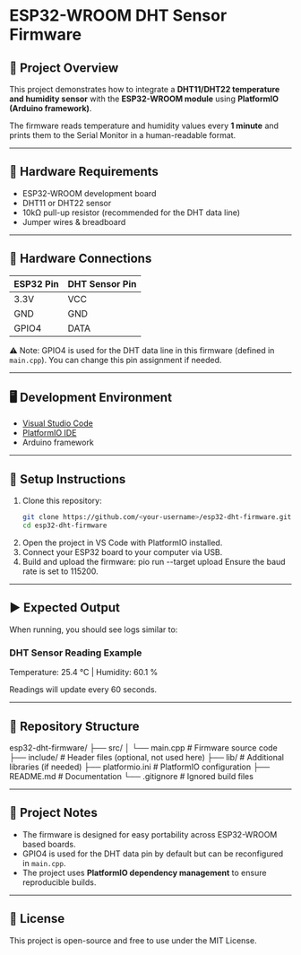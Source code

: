 # ESP32-WROOM DHT Sensor Firmware

## 📌 Project Overview
This project demonstrates how to integrate a **DHT11/DHT22 temperature and humidity sensor** with the **ESP32-WROOM module** using **PlatformIO (Arduino framework)**.  

The firmware reads temperature and humidity values every **1 minute** and prints them to the Serial Monitor in a human-readable format.

---

## 🔧 Hardware Requirements
- ESP32-WROOM development board  
- DHT11 or DHT22 sensor  
- 10kΩ pull-up resistor (recommended for the DHT data line)  
- Jumper wires & breadboard  

---

## 🔌 Hardware Connections
| ESP32 Pin | DHT Sensor Pin |
|-----------|----------------|
| 3.3V      | VCC            |
| GND       | GND            |
| GPIO4     | DATA           |

⚠️ Note: GPIO4 is used for the DHT data line in this firmware (defined in `main.cpp`). You can change this pin assignment if needed.

---

## 🖥️ Development Environment
- [Visual Studio Code](https://code.visualstudio.com/)  
- [PlatformIO IDE](https://platformio.org/install/ide?install=vscode)  
- Arduino framework  

---

## 🚀 Setup Instructions
1. Clone this repository:
   ```bash
   git clone https://github.com/<your-username>/esp32-dht-firmware.git
   cd esp32-dht-firmware
2. Open the project in VS Code with PlatformIO installed.
3. Connect your ESP32 board to your computer via USB.
4. Build and upload the firmware:
pio run --target upload
Ensure the baud rate is set to 115200.

 ---

## ▶️ Expected Output
When running, you should see logs similar to:

### DHT Sensor Reading Example
Temperature: 25.4 °C  |  Humidity: 60.1 %

Readings will update every 60 seconds.

 ---

## 📂 Repository Structure
esp32-dht-firmware/
 ├── src/
 │   └── main.cpp        # Firmware source code
 ├── include/            # Header files (optional, not used here)
 ├── lib/                # Additional libraries (if needed)
 ├── platformio.ini      # PlatformIO configuration
 ├── README.md           # Documentation
 └── .gitignore          # Ignored build files

  ---

## 🧪 Project Notes
- The firmware is designed for easy portability across ESP32-WROOM based boards.  
- GPIO4 is used for the DHT data pin by default but can be reconfigured in `main.cpp`.  
- The project uses **PlatformIO dependency management** to ensure reproducible builds.  

 ---
 
## 📜 License
This project is open-source and free to use under the MIT License.
